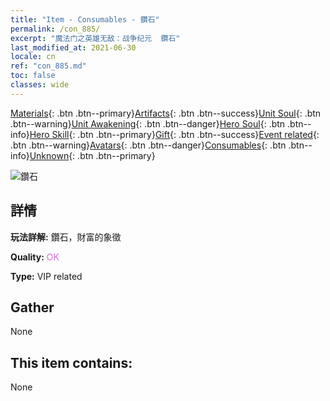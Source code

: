 ```yaml
---
title: "Item - Consumables - 鑽石"
permalink: /con_885/
excerpt: "魔法门之英雄无敌：战争纪元  鑽石"
last_modified_at: 2021-06-30
locale: cn
ref: "con_885.md"
toc: false
classes: wide
---
```

 [Materials](/ItemsCN/){: .btn .btn--primary}[Artifacts](/ItemsCN/Artifacts/){: .btn .btn--success}[Unit Soul](/ItemsCN/UnitSoul/){: .btn .btn--warning}[Unit Awakening](/ItemsCN/UnitAwakening/){: .btn .btn--danger}[Hero Soul](/ItemsCN/HeroSoul/){: .btn .btn--info}[Hero Skill](/ItemsCN/HeroSkill/){: .btn .btn--primary}[Gift](/ItemsCN/Gift/){: .btn .btn--success}[Event related](/ItemsCN/Events/){: .btn .btn--warning}[Avatars](/ItemsCN/Avatars/){: .btn .btn--danger}[Consumables](/ItemsCN/Consumables/){: .btn .btn--info}[Unknown](/ItemsCN/Unknown/){: .btn .btn--primary}

 ![鑽石](/images/t/i_102.png)

## 詳情
 **玩法詳解:** 鑽石，財富的象徵

 **Quality:** <span style="color: #DA70D6">OK</span>

 **Type:** VIP related

## Gather

  None

## This item contains:

  None

